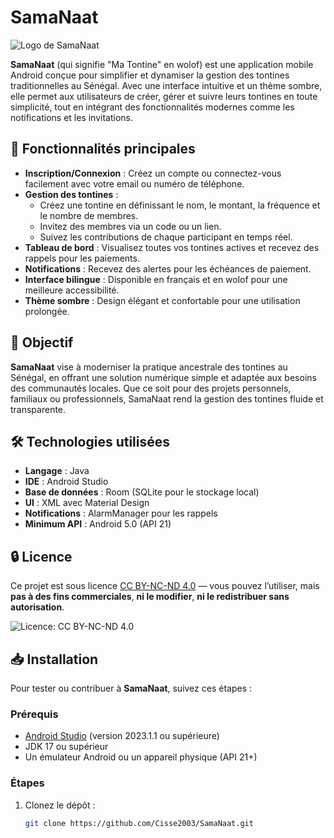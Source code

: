 # SamaNaat
![Logo de SamaNaat](https://github.com/user-attachments/assets/85d35828-961f-4c3e-a268-217d31866556)

**SamaNaat** (qui signifie "Ma Tontine" en wolof) est une application mobile Android conçue pour simplifier et dynamiser la gestion des tontines traditionnelles au Sénégal. Avec une interface intuitive et un thème sombre, elle permet aux utilisateurs de créer, gérer et suivre leurs tontines en toute simplicité, tout en intégrant des fonctionnalités modernes comme les notifications et les invitations.

## 🚀 Fonctionnalités principales

- **Inscription/Connexion** : Créez un compte ou connectez-vous facilement avec votre email ou numéro de téléphone.
- **Gestion des tontines** :
  - Créez une tontine en définissant le nom, le montant, la fréquence et le nombre de membres.
  - Invitez des membres via un code ou un lien.
  - Suivez les contributions de chaque participant en temps réel.
- **Tableau de bord** : Visualisez toutes vos tontines actives et recevez des rappels pour les paiements.
- **Notifications** : Recevez des alertes pour les échéances de paiement.
- **Interface bilingue** : Disponible en français et en wolof pour une meilleure accessibilité.
- **Thème sombre** : Design élégant et confortable pour une utilisation prolongée.

## 🎯 Objectif

**SamaNaat** vise à moderniser la pratique ancestrale des tontines au Sénégal, en offrant une solution numérique simple et adaptée aux besoins des communautés locales. Que ce soit pour des projets personnels, familiaux ou professionnels, SamaNaat rend la gestion des tontines fluide et transparente.

## 🛠️ Technologies utilisées

- **Langage** : Java
- **IDE** : Android Studio
- **Base de données** : Room (SQLite pour le stockage local)
- **UI** : XML avec Material Design
- **Notifications** : AlarmManager pour les rappels
- **Minimum API** : Android 5.0 (API 21)

## 🔒 Licence

Ce projet est sous licence [CC BY-NC-ND 4.0](https://creativecommons.org/licenses/by-nc-nd/4.0/) — vous pouvez l’utiliser, mais **pas à des fins commerciales**, **ni le modifier**, **ni le redistribuer sans autorisation**.

![Licence: CC BY-NC-ND 4.0](https://img.shields.io/badge/Licence-CC%20BY--NC--ND%204.0-lightgrey.svg)


## 📥 Installation

Pour tester ou contribuer à **SamaNaat**, suivez ces étapes :

### Prérequis
- [Android Studio](https://developer.android.com/studio) (version 2023.1.1 ou supérieure)
- JDK 17 ou supérieur
- Un émulateur Android ou un appareil physique (API 21+)

### Étapes
1. Clonez le dépôt :
   ```bash
   git clone https://github.com/Cisse2003/SamaNaat.git
